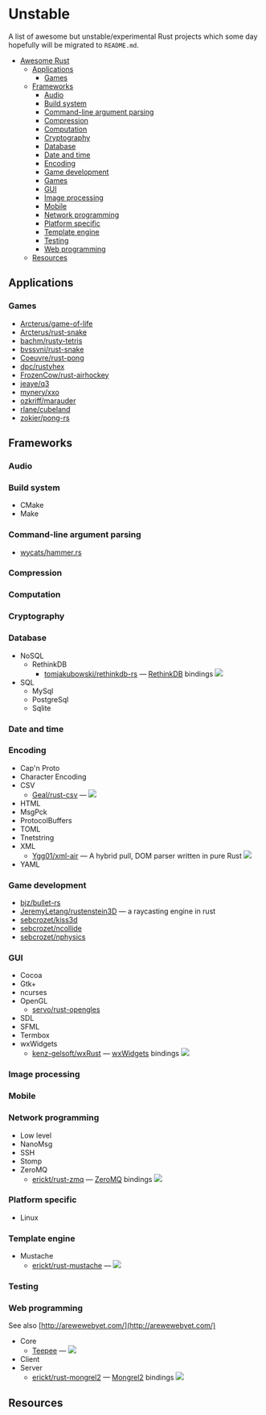# Unstable

A list of awesome but unstable/experimental Rust projects which some day hopefully will be migrated to `README.md`.

- [Awesome Rust](#awesome-rust)
  - [Applications](#applications)
    - [Games](#games)
  - [Frameworks](#frameworks)
    - [Audio](#audio)
    - [Build system](#build-system)
    - [Command-line argument parsing](#command-line-argument-parsing)
    - [Compression](#compression)
    - [Computation](#computation)
    - [Cryptography](#cryptography)
    - [Database](#database)
    - [Date and time](#date-and-time)
    - [Encoding](#encoding)
    - [Game development](#game-development)
    - [Games](#games)
    - [GUI](#gui)
    - [Image processing](#image-processing)
    - [Mobile](#mobile)
    - [Network programming](#network-programming)
    - [Platform specific](#platform-specific)
    - [Template engine](#template-engine)
    - [Testing](#testing)
    - [Web programming](#web-programming)
  - [Resources](#resources)

## Applications


### Games

* [Arcterus/game-of-life](https://github.com/Arcterus/game-of-life)
* [Arcterus/rust-snake](https://github.com/Arcterus/rust-snake)
* [bachm/rusty-tetris](https://github.com/bachm/rusty-tetris)
* [bvssvni/rust-snake](https://github.com/bvssvni/rust-snake)
* [Coeuvre/rust-pong](https://github.com/Coeuvre/rust-pong)
* [dpc/rustyhex](https://github.com/dpc/rustyhex)
* [FrozenCow/rust-airhockey](https://github.com/FrozenCow/rust-airhockey)
* [jeaye/q3](https://github.com/jeaye/q3)
* [mynery/xxo](https://github.com/mynery/xxo)
* [ozkriff/marauder](https://github.com/ozkriff/marauder)
* [rlane/cubeland](https://github.com/rlane/cubeland)
* [zokier/pong-rs](https://github.com/zokier/pong-rs)

## Frameworks


### Audio


### Build system

* CMake
* Make

### Command-line argument parsing

* [wycats/hammer.rs](https://github.com/wycats/hammer.rs)

### Compression


### Computation


### Cryptography


### Database

* NoSQL
  * RethinkDB
    * [tomjakubowski/rethinkdb-rs](https://github.com/tomjakubowski/rethinkdb-rs) — [RethinkDB](http://www.rethinkdb.com) bindings [<img src="https://travis-ci.org/tomjakubowski/rethinkdb-rs.svg?branch=master">](https://travis-ci.org/tomjakubowski/rethinkdb-rs)
* SQL
  * MySql
  * PostgreSql
  * Sqlite

### Date and time


### Encoding

* Cap'n Proto
* Character Encoding
* CSV
  * [Geal/rust-csv](https://github.com/Geal/rust-csv) — [<img src="https://travis-ci.org/Geal/rust-csv.svg?branch=master">](https://travis-ci.org/Geal/rust-csv)
* HTML
* MsgPck
* ProtocolBuffers
* TOML
* Tnetstring
* XML
  * [Ygg01/xml-air](https://github.com/Ygg01/xml-air) — A hybrid pull, DOM parser written in pure Rust [<img src="https://travis-ci.org/Ygg01/xml-air.svg?branch=master">](https://travis-ci.org/Ygg01/xml-air)
* YAML

### Game development

* [bjz/bullet-rs](https://github.com/bjz/bullet-rs)
* [JeremyLetang/rustenstein3D](https://github.com/JeremyLetang/rustenstein3D/) — a raycasting engine in rust
* [sebcrozet/kiss3d](https://github.com/sebcrozet/kiss3d)
* [sebcrozet/ncollide](https://github.com/sebcrozet/ncollide)
* [sebcrozet/nphysics](https://github.com/sebcrozet/nphysics)

### GUI

* Cocoa
* Gtk+
* ncurses
* OpenGL
  * [servo/rust-opengles](https://github.com/servo/rust-opengles)
* SDL
* SFML
* Termbox
* wxWidgets
  * [kenz-gelsoft/wxRust](https://github.com/kenz-gelsoft/wxRust) — [wxWidgets](http://www.wxwidgets.org/) bindings [<img src="https://travis-ci.org/kenz-gelsoft/wxRust.svg?branch=master">](https://travis-ci.org/kenz-gelsoft/wxRust)

### Image processing


### Mobile


### Network programming

* Low level
* NanoMsg
* SSH
* Stomp
* ZeroMQ
  * [erickt/rust-zmq](https://github.com/erickt/rust-zmq) — [ZeroMQ](http://zeromq.org) bindings [<img src="https://travis-ci.org/erickt/rust-zmq.svg?branch=master">](https://travis-ci.org/erickt/rust-zmq)

### Platform specific

* Linux

### Template engine

* Mustache
  * [erickt/rust-mustache](https://github.com/erickt/rust-mustache) — [<img src="https://travis-ci.org/erickt/rust-mustache.svg?branch=master">](https://travis-ci.org/erickt/rust-mustache)

### Testing


### Web programming

See also [http://arewewebyet.com/](http://arewewebyet.com/)

* Core
  * [Teepee](http://teepee.rs/) — [<img src="https://travis-ci.org/teepee/teepee.svg?branch=master">](https://travis-ci.org/teepee/teepee)
* Client
* Server
  * [erickt/rust-mongrel2](https://github.com/erickt/rust-mongrel2) — [Mongrel2](http://mongrel2.org) bindings [<img src="https://travis-ci.org/erickt/rust-mongrel2.svg?branch=master">](https://travis-ci.org/erickt/rust-mongrel2)

## Resources
